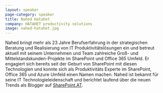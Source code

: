 ```yaml
---
layout: speaker
page-category: speaker
title: Nahed Hatahet
company: HATAHET productivity solutions
image: nahed-hatahet.jpg
---
```


Nahed bringt mehr als 23 Jahre Berufserfahrung in der strategischen Beratung und Realisierung von IT Produktivitätslösungen ein und betreut aktuell mit seinem Unternehmen und Team zahlreiche Groß- und Mittelstandskunden-Projekte im SharePoint und Office 365 Umfeld. Er engagiert sich bereits seit der Geburt von SharePoint mit diesen Technologien und konnte sich als Produktivitäts Experte im SharePoint, Office 365 und Azure Umfeld einen Namen machen. Nahed ist bekannt für seine IT Technologieleidenschaft und berichtet laufend über die neuen Trends als Blogger auf [SharePoint.AT](http://www.sharepoint.at).
